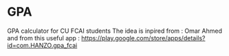 # GPA
GPA calculator for CU FCAI students
The idea is inpired from : Omar Ahmed <br>
and from this useful app : https://play.google.com/store/apps/details?id=com.HANZO.gpa_fcai 
